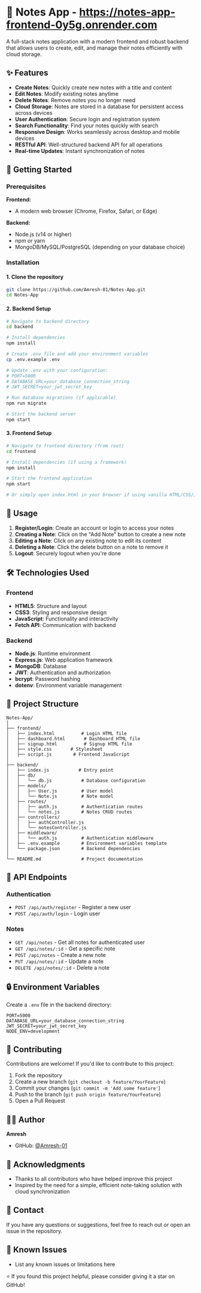 # 📝 Notes App  - https://notes-app-frontend-0y5g.onrender.com

A full-stack notes application with a modern frontend and robust backend that allows users to create, edit, and manage their notes efficiently with cloud storage.

## ✨ Features

- **Create Notes**: Quickly create new notes with a title and content
- **Edit Notes**: Modify existing notes anytime
- **Delete Notes**: Remove notes you no longer need
- **Cloud Storage**: Notes are stored in a database for persistent access across devices
- **User Authentication**: Secure login and registration system
- **Search Functionality**: Find your notes quickly with search
- **Responsive Design**: Works seamlessly across desktop and mobile devices
- **RESTful API**: Well-structured backend API for all operations
- **Real-time Updates**: Instant synchronization of notes

## 🚀 Getting Started

### Prerequisites

**Frontend:**
- A modern web browser (Chrome, Firefox, Safari, or Edge)

**Backend:**
- Node.js (v14 or higher)
- npm or yarn
- MongoDB/MySQL/PostgreSQL (depending on your database choice)

### Installation

#### 1. Clone the repository
```bash
git clone https://github.com/Amresh-01/Notes-App.git
cd Notes-App
```

#### 2. Backend Setup

```bash
# Navigate to backend directory
cd backend

# Install dependencies
npm install

# Create .env file and add your environment variables
cp .env.example .env

# Update .env with your configuration:
# PORT=5000
# DATABASE_URL=your_database_connection_string
# JWT_SECRET=your_jwt_secret_key

# Run database migrations (if applicable)
npm run migrate

# Start the backend server
npm start
```

#### 3. Frontend Setup

```bash
# Navigate to frontend directory (from root)
cd frontend

# Install dependencies (if using a framework)
npm install

# Start the frontend application
npm start

# Or simply open index.html in your browser if using vanilla HTML/CSS/JS
```

## 📖 Usage

1. **Register/Login**: Create an account or login to access your notes
2. **Creating a Note**: Click on the "Add Note" button to create a new note
3. **Editing a Note**: Click on any existing note to edit its content
4. **Deleting a Note**: Click the delete button on a note to remove it
5. **Logout**: Securely logout when you're done

## 🛠️ Technologies Used

### Frontend
- **HTML5**: Structure and layout
- **CSS3**: Styling and responsive design
- **JavaScript**: Functionality and interactivity
- **Fetch API**: Communication with backend

### Backend
- **Node.js**: Runtime environment
- **Express.js**: Web application framework
- **MongoDB**: Database 
- **JWT**: Authentication and authorization
- **bcrypt**: Password hashing
- **dotenv**: Environment variable management

## 📁 Project Structure

```
Notes-App/
│
├── frontend/
│   ├── index.html          # Login HTML file
│   ├── dashboard.html       # Dashboard HTML file
│   ├── signup.html          # Signup HTML file
│   ├── style.css       # Stylesheet
│   ├── script.js        # Frontend JavaScript
│
├── backend/
│   ├── index.js           # Entry point
│   ├── db/
│   │   └── db.js           # Database configuration
│   ├── models/
│   │   ├── User.js         # User model
│   │   └── Note.js         # Note model
│   ├── routes/
│   │   ├── auth.js         # Authentication routes
│   │   └── notes.js        # Notes CRUD routes
│   ├── controllers/
│   │   ├── authController.js
│   │   └── notesController.js
│   ├── middleware/
│   │   └── auth.js         # Authentication middleware
│   ├── .env.example        # Environment variables template
│   └── package.json        # Backend dependencies
│
└── README.md               # Project documentation
```

## 🔌 API Endpoints

### Authentication
- `POST /api/auth/register` - Register a new user
- `POST /api/auth/login` - Login user

### Notes
- `GET /api/notes` - Get all notes for authenticated user
- `GET /api/notes/:id` - Get a specific note
- `POST /api/notes` - Create a new note
- `PUT /api/notes/:id` - Update a note
- `DELETE /api/notes/:id` - Delete a note

## 🔒 Environment Variables

Create a `.env` file in the backend directory:

```env
PORT=5000
DATABASE_URL=your_database_connection_string
JWT_SECRET=your_jwt_secret_key
NODE_ENV=development
```

## 🤝 Contributing

Contributions are welcome! If you'd like to contribute to this project:

1. Fork the repository
2. Create a new branch (`git checkout -b feature/YourFeature`)
3. Commit your changes (`git commit -m 'Add some feature'`)
4. Push to the branch (`git push origin feature/YourFeature`)
5. Open a Pull Request


## 👨‍💻 Author

**Amresh**
- GitHub: [@Amresh-01](https://github.com/Amresh-01)

## 🙏 Acknowledgments

- Thanks to all contributors who have helped improve this project
- Inspired by the need for a simple, efficient note-taking solution with cloud synchronization

## 📧 Contact

If you have any questions or suggestions, feel free to reach out or open an issue in the repository.

## 🐛 Known Issues

- List any known issues or limitations here

⭐ If you found this project helpful, please consider giving it a star on GitHub!
